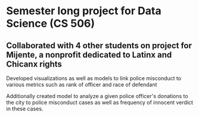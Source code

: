 # Semester long project for Data Science (CS 506)

## Collaborated with 4 other students on project for Mijente, a nonprofit dedicated to Latinx and Chicanx rights

Developed visualizations as well as models to link police misconduct to various metrics such as rank of officer and race of defendant

Additionally created model to analyze a given police officer's donations to the city to police misconduct cases as well as frequency of innocent verdict in these cases.
